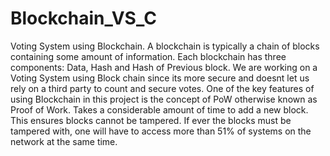 # Blockchain_VS_C
Voting System using Blockchain.
A blockchain is typically a chain of blocks containing some amount of information. Each blockchain has three components: Data, Hash and Hash of Previous block.
We are working on a Voting System using Block chain since its more secure and doesnt let us rely on a third party to count and secure votes.
One of the key features of using Blockchain in this project is the concept of PoW otherwise known as Proof of Work. Takes a considerable amount of time to add a new block. This ensures blocks cannot be tampered.
If ever the blocks must be tampered with, one will have to access more than 51% of systems on the network at the same time.
